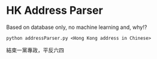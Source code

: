 # HK Address Parser

Based on database only, no machine learning and, why!?

`python addressParser.py <Hong Kong address in Chinese>`

結束一黨專政，平反六四 
